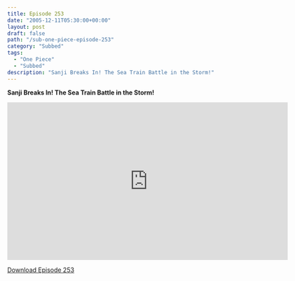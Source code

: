 ```yaml
---
title: Episode 253
date: "2005-12-11T05:30:00+00:00"
layout: post
draft: false
path: "/sub-one-piece-episode-253"
category: "Subbed"
tags:
  - "One Piece"
  - "Subbed"
description: "Sanji Breaks In! The Sea Train Battle in the Storm!"
---
```


**Sanji Breaks In! The Sea Train Battle in the Storm!**

<iframe width="640" height="360" src="https://www.rapidvideo.com/e/FXQH9UK65N" frameborder="0" marginwidth=0 marginheight=0 scrolling=no allowfullscreen></iframe>

<a href="http://ouo.io/qs/eCodkFEQ?s=https://rapidvid.to/d/https://www.rapidvideo.com/e/FXQH9UK65N">Download Episode 253</a>
